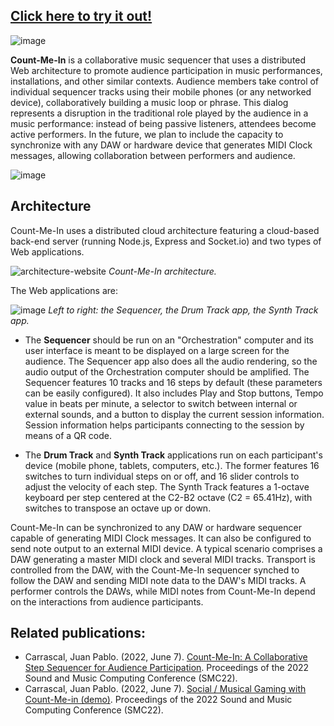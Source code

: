 
## [Click here to try it out!](https://count-me-in.azurewebsites.net/sequencer)
![image](count-me-in/assets/images/tryout.jpg)


**Count-Me-In** is a collaborative music sequencer that uses a distributed Web architecture to promote audience participation in music performances, installations, and other similar contexts. Audience members take control of individual sequencer tracks using their mobile phones (or any networked device), collaboratively building a music loop or phrase. This dialog represents a disruption in the traditional role played by the audience in a music performance: instead of being passive listeners, attendees become active performers. In the future, we plan to include the capacity to synchronize with any DAW or hardware device that generates MIDI Clock messages, allowing collaboration between performers and audience.

![image](https://user-images.githubusercontent.com/1902661/160303272-272b6496-3829-451b-bb03-e5f96321e3b2.png)

## Architecture

Count-Me-In uses a distributed cloud architecture featuring a cloud-based back-end server (running Node.js, Express and Socket.io) and two types of Web applications.

![architecture-website](count-me-in/assets/images/architecture.jpg) 
*Count-Me-In architecture.*

The Web applications are:

![image](https://user-images.githubusercontent.com/1902661/162634895-5c6fa649-5f65-4982-9f90-277f49dcd841.png)
*Left to right: the Sequencer, the Drum Track app, the Synth Track app.*


* The __Sequencer__ should be run on an "Orchestration" computer and its user interface is meant to be displayed on a large screen for the audience. The Sequencer app also does all the audio rendering, so the audio output of the Orchestration computer should be amplified. The Sequencer features 10 tracks and 16 steps by default (these parameters can be easily configured). It also includes Play and Stop buttons, Tempo value in beats per minute, a selector to switch between internal or external sounds, and a button to display the current session information. Session information helps participants connecting to the session by means of a QR code. 


* The __Drum Track__ and __Synth Track__ applications run on each participant's device (mobile phone, tablets, computers, etc.). The former features 16 switches to turn individual steps on or off, and 16 slider controls to adjust the velocity of each step. The Synth Track features a 1-octave keyboard per step centered at the C2-B2 octave (C2 = 65.41Hz), with switches to transpose an octave up or down.

Count-Me-In can be synchronized to any DAW or hardware sequencer capable of generating MIDI Clock messages. It can also be configured to send note output to an external MIDI device. A typical scenario comprises a DAW generating a master MIDI clock and several MIDI tracks. Transport is controlled from the DAW, with the Count-Me-In sequencer synched to follow the DAW and sending MIDI note data to the DAW's MIDI tracks. A performer controls the DAWs, while MIDI notes from Count-Me-In depend on the interactions from audience participants.

## Related publications:
* Carrascal, Juan Pablo. (2022, June 7). [Count-Me-In: A Collaborative Step Sequencer for Audience Participation](https://doi.org/10.5281/zenodo.6573453). Proceedings of the 2022 Sound and Music Computing Conference (SMC22).
* Carrascal, Juan Pablo. (2022, June 7). [Social / Musical Gaming with Count-Me-in (demo)](https://doi.org/10.5281/zenodo.6576041). Proceedings of the 2022 Sound and Music Computing Conference (SMC22).

